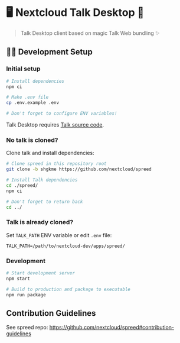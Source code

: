 # 🖥️ Nextcloud Talk Desktop 💬

> Talk Desktop client based on magic Talk Web bundling ✨

## 🧑‍💻 Development Setup

### Initial setup

```bash
# Install dependencies
npm ci

# Make .env file
cp .env.example .env

# Don't forget to configure ENV variables! 
```

Talk Desktop requires [Talk source code](https://github.com/nextcloud/spreed).

### No talk is cloned?

Clone talk and install dependencies:

```bash
# Clone spreed in this repository root
git clone -b shgkme https://github.com/nextcloud/spreed

# Install Talk dependencies
cd ./spreed/
npm ci

# Don't forget to return back
cd ../
```

### Talk is already cloned?

Set `TALK_PATH` ENV variable or edit `.env` file:

```dotenv
TALK_PATH=/path/to/nextcloud-dev/apps/spreed/
```

### Development

```bash
# Start development server
npm start

# Build to production and package to executable
npm run package
```

## Contribution Guidelines

See spreed repo: https://github.com/nextcloud/spreed#contribution-guidelines
